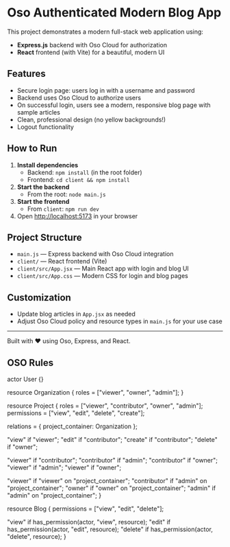 # Oso Authenticated Modern Blog App

This project demonstrates a modern full-stack web application using:

- **Express.js** backend with Oso Cloud for authorization
- **React** frontend (with Vite) for a beautiful, modern UI

## Features
- Secure login page: users log in with a username and password
- Backend uses Oso Cloud to authorize users
- On successful login, users see a modern, responsive blog page with sample articles
- Clean, professional design (no yellow backgrounds!)
- Logout functionality

## How to Run

1. **Install dependencies**
   - Backend: `npm install` (in the root folder)
   - Frontend: `cd client && npm install`
2. **Start the backend**
   - From the root: `node main.js`
3. **Start the frontend**
   - From `client`: `npm run dev`
4. Open [http://localhost:5173](http://localhost:5173) in your browser

## Project Structure
- `main.js` — Express backend with Oso Cloud integration
- `client/` — React frontend (Vite)
- `client/src/App.jsx` — Main React app with login and blog UI
- `client/src/App.css` — Modern CSS for login and blog pages

## Customization
- Update blog articles in `App.jsx` as needed
- Adjust Oso Cloud policy and resource types in `main.js` for your use case

---
Built with ❤️ using Oso, Express, and React.


## OSO Rules

actor User {}

resource Organization {
  roles = ["viewer", "owner", "admin"];
}

resource Project {
  roles = ["viewer", "contributor", "owner", "admin"];
  permissions = ["view", "edit", "delete", "create"];

  relations = {
    project_container: Organization
  };

  "view" if "viewer";
  "edit" if "contributor";
  "create" if "contributor";
  "delete" if "owner";

  "viewer" if "contributor";
  "contributor" if "admin";
  "contributor" if "owner";
  "viewer" if "admin";
  "viewer" if "owner";

  "viewer" if "viewer" on "project_container";
  "contributor" if "admin" on "project_container";
  "owner" if "owner" on "project_container";
  "admin" if "admin" on "project_container";
}

resource Blog {
  permissions = ["view", "edit", "delete"];

  "view" if has_permission(actor, "view", resource);
  "edit" if has_permission(actor, "edit", resource);
  "delete" if has_permission(actor, "delete", resource);
}
